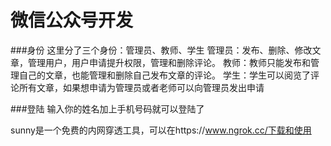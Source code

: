 # 微信公众号开发

###身份
这里分了三个身份：管理员、教师、学生
管理员：发布、删除、修改文章，管理用户，用户申请提升权限，管理和删除评论。
教师：教师只能发布和管理自己的文章，也能管理和删除自己发布文章的评论。
学生：学生可以阅览了评论所有文章，如果想申请为管理员或者老师可以向管理员发出申请

###登陆
输入你的姓名加上手机号码就可以登陆了

sunny是一个免费的内网穿透工具，可以在https://www.ngrok.cc/下载和使用
